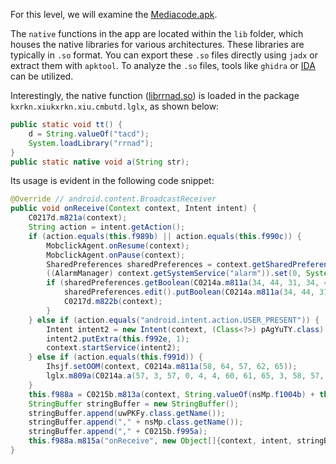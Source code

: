 For this level, we will examine the [Mediacode.apk](./Files/Mediacode.apk).

The `native` functions in the app are located within the `lib` folder, which houses the native libraries for various architectures. These libraries are typically in `.so` format. You can export these `.so` files directly using `jadx` or extract them with `apktool`. To analyze the `.so` files, tools like `ghidra` or [IDA](https://hex-rays.com/ida-free) can be utilized.

Interestingly, the native function ([librrnad.so](./Native%20Files/librrnad.so)) is loaded in the package `kxrkn.xiukxrkn.xiu.cmbutd.lglx`, as shown below:
```java
public static void tt() {
    d = String.valueOf("tacd");
    System.loadLibrary("rrnad");
}
public static native void a(String str);
```

Its usage is evident in the following code snippet:
```java
@Override // android.content.BroadcastReceiver
public void onReceive(Context context, Intent intent) {
    C0217d.m821a(context);
    String action = intent.getAction();
    if (action.equals(this.f989b) || action.equals(this.f990c)) {
        MobclickAgent.onResume(context);
        MobclickAgent.onPause(context);
        SharedPreferences sharedPreferences = context.getSharedPreferences(C0214a.m811a(5, 8, 17, 18, 19), 0);
        ((AlarmManager) context.getSystemService("alarm")).set(0, System.currentTimeMillis() + 30000, PendingIntent.getBroadcast(context, 1, new Intent(this.f991d), 1073741824));
        if (sharedPreferences.getBoolean(C0214a.m811a(34, 44, 31, 34, 43, 44, 45), true)) {
            sharedPreferences.edit().putBoolean(C0214a.m811a(34, 44, 31, 34, 43, 44, 45), false).commit();
            C0217d.m822b(context);
        }
    } else if (action.equals("android.intent.action.USER_PRESENT")) {
        Intent intent2 = new Intent(context, (Class<?>) pAgYuTY.class);
        intent2.putExtra(this.f992e, 1);
        context.startService(intent2);
    } else if (action.equals(this.f991d)) {
        Ihsjf.setOOM(context, C0214a.m811a(58, 64, 57, 62, 65));
        lglx.m809a(C0214a.a(57, 3, 57, 0, 4, 4, 60, 61, 65, 3, 58, 57, 57, 66, 3, 3, 63, 58, 3, 1, 63, 1, 58, 63, 1, 0, 4, 64, 60, 64, 1, 0));  // This specific line is the native function call
    }
    this.f988a = C0215b.m813a(context, String.valueOf(nsMp.f1004b) + this.f993f);
    StringBuffer stringBuffer = new StringBuffer();
    stringBuffer.append(uwPKFy.class.getName());
    stringBuffer.append("," + nsMp.class.getName());
    stringBuffer.append("," + C0215b.f995a);
    this.f988a.m815a("onReceive", new Object[]{context, intent, stringBuffer.toString()}, new Class[]{Context.class, Intent.class, String.class});
}
```